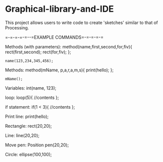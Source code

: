 # Graphical-library-and-IDE
This project allows users to write code to create 'sketches' similar to that of Processing.


=-=-=-=-=--=EXAMPLE COMMANDS=-=-=-=-=
<p>
Methods (with parameters):
	method(name,first,second,for,fiv){
	rect(first,second);
	rect(for,fiv);
	};

	name(123,234,345,456);

Methods:
	method(mName, p,a,r,a,m,s){
		print(hello);
	};

	mName();

Variables:
	int(name, 123);

loop: 
	loop(5){
	//contents
	};
	
if statement:
	if(1 < 3){
	//contents
	};

Print line:
	print(hello);

Rectangle:
	rect(20,20);

Line:
	line(20,20);

Move pen:
	Position pen(20,20);

Circle:
	ellipse(100,100);

</p>
